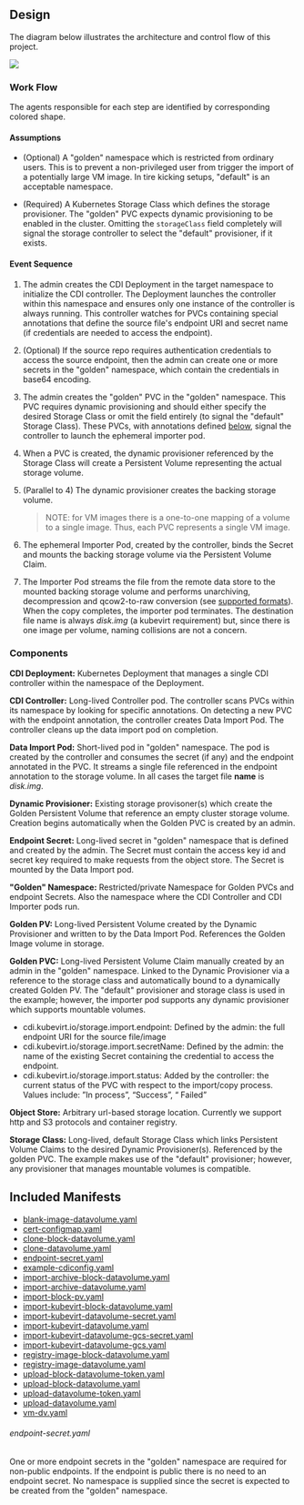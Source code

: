## Design

The diagram below illustrates the architecture and control flow of this project.

![](/doc/diagrams/cdi-controller.png)

### Work Flow
The agents responsible for each step are identified by corresponding colored shape.

#### Assumptions

- (Optional) A "golden" namespace which is restricted from ordinary users. This is to prevent a non-privileged user from trigger the import of a potentially large VM image.  In tire kicking setups, "default" is an acceptable namespace.

- (Required) A Kubernetes Storage Class which defines the storage provisioner. The "golden" PVC expects dynamic provisioning to be enabled in the cluster.  Omitting the `storageClass` field completely will signal the storage controller to select the "default" provisioner, if it exists.

#### Event Sequence

1. The admin creates the CDI Deployment in the target namespace to initialize the CDI controller. The Deployment launches the controller within this namespace and ensures only one instance of the controller is always running. This controller watches for PVCs containing special annotations that define the source file's endpoint URI and secret name (if credentials are needed to access the endpoint).

1. (Optional) If the source repo requires authentication credentials to access the source endpoint, then the admin can create one or more secrets in the "golden" namespace, which contain the credentials in base64 encoding.

1. The admin creates the "golden" PVC in the "golden" namespace.  This PVC requires dynamic provisioning and should either specify the desired Storage Class or omit the field entirely (to signal the "default" Storage Class).  These PVCs, with annotations defined [below](#components), signal the controller to launch the ephemeral importer pod.

1. When a PVC is created, the dynamic provisioner referenced by the Storage Class will create a Persistent Volume representing the actual storage volume.

1. (Parallel to 4) The dynamic provisioner creates the backing storage volume.

    >NOTE: for VM images there is a one-to-one mapping of a volume to a single image. Thus, each PVC represents a single VM image.

1. The ephemeral Importer Pod, created by the controller, binds the Secret and mounts the backing storage volume via the Persistent Volume Claim.

1. The Importer Pod streams the file from the remote data store to the mounted backing storage volume and performs unarchiving, decompression and qcow2-to-raw conversion (see [supported formats](/README.md#data-format)). When the copy completes, the importer pod terminates. The destination file name is always _disk.img_ (a kubevirt requirement) but, since there is one image per volume, naming collisions are not a concern.

### Components

**CDI Deployment:** Kubernetes Deployment that manages a single CDI controller within the namespace of the Deployment.

**CDI Controller:** Long-lived Controller pod.
The controller scans PVCs within its namespace by looking for specific annotations. On detecting a new PVC with the endpoint annotation, the controller creates Data Import Pod. The controller cleans up the data import pod on completion.

**Data Import Pod:** Short-lived pod in "golden" namespace. The pod is created by the controller and consumes the secret (if any) and the endpoint annotated in the PVC. It streams a single file referenced in the endpoint annotation to the storage volume. In all cases the target file **name** is _disk.img_.

**Dynamic Provisioner:** Existing storage provisoner(s) which create the Golden Persistent Volume that reference an empty cluster storage volume. Creation begins automatically when the Golden PVC is created by an admin.

**Endpoint Secret:** Long-lived secret in "golden" namespace that is defined and created by the admin. The Secret must contain the access key id and secret key required to make requests from the object store. The Secret is mounted by the Data Import pod.

**"Golden" Namespace:** Restricted/private Namespace for Golden PVCs and endpoint Secrets. Also the namespace where the CDI Controller and CDI Importer pods run.

**Golden PV:** Long-lived Persistent Volume created by the Dynamic Provisioner and written to by the Data Import Pod.  References the Golden Image volume in storage.

**Golden PVC:** Long-lived Persistent Volume Claim manually created by an admin in the "golden" namespace. Linked to the Dynamic Provisioner via a reference to the storage class and automatically bound to a dynamically created Golden PV. The "default" provisioner and storage class is used in the example; however, the importer pod supports any dynamic provisioner which supports mountable volumes.

- cdi.kubevirt.io/storage.import.endpoint:  Defined by the admin: the full endpoint URI for the source file/image
- cdi.kubevirt.io/storage.import.secretName: Defined by the admin: the name of the existing Secret containing the credential to access the endpoint.
- cdi.kubevirt.io/storage.import.status: Added by the controller: the current status of the PVC with respect to the import/copy process. Values include:  ”In process”, “Success”, “ Failed”

**Object Store:** Arbitrary url-based storage location.  Currently we support http and S3 protocols and container registry.

**Storage Class:** Long-lived, default Storage Class which links Persistent Volume Claims to the desired Dynamic Provisioner(s). Referenced by the golden PVC. The example makes use of the "default" provisioner; however, any provisioner that manages mountable volumes is compatible.


## Included Manifests

- [blank-image-datavolume.yaml](../manifests/example/blank-image-datavolume.yaml)
- [cert-configmap.yaml](../manifests/example/cert-configmap.yaml)
- [clone-block-datavolume.yaml](../manifests/example/clone-block-datavolume.yaml)
- [clone-datavolume.yaml](../manifests/example/clone-datavolume.yaml)
- [endpoint-secret.yaml](../manifests/example/endpoint-secret.yaml)
- [example-cdiconfig.yaml](../manifests/example/example-cdiconfig.yaml)
- [import-archive-block-datavolume.yaml](../manifests/example/import-archive-block-datavolume.yaml)
- [import-archive-datavolume.yaml](../manifests/example/import-archive-datavolume.yaml)
- [import-block-pv.yaml](../manifests/example/import-block-pv.yaml)
- [import-kubevirt-block-datavolume.yaml](../manifests/example/import-kubevirt-block-datavolume.yaml)
- [import-kubevirt-datavolume-secret.yaml](../manifests/example/import-kubevirt-datavolume-secret.yaml)
- [import-kubevirt-datavolume.yaml](../manifests/example/import-kubevirt-datavolume.yaml)
- [import-kubevirt-datavolume-gcs-secret.yaml](../manifests/example/import-kubevirt-datavolume-gcs-secret.yaml)
- [import-kubevirt-datavolume-gcs.yaml](../manifests/example/import-kubevirt-datavolume-gcs.yaml)
- [registry-image-block-datavolume.yaml](../manifests/example/registry-image-block-datavolume.yaml)
- [registry-image-datavolume.yaml](../manifests/example/registry-image-datavolume.yaml)
- [upload-block-datavolume-token.yaml](../manifests/example/upload-block-datavolume-token.yaml)
- [upload-block-datavolume.yaml](../manifests/example/upload-block-datavolume.yaml)
- [upload-datavolume-token.yaml](../manifests/example/upload-datavolume-token.yaml)
- [upload-datavolume.yaml](../manifests/example/upload-datavolume.yaml)
- [vm-dv.yaml](../manifests/example/vm-dv.yaml)

###### endpoint-secret.yaml

One or more endpoint secrets in the "golden" namespace are required for non-public endpoints. If the endpoint is public there is no need to an endpoint secret. No namespace is supplied since the secret is expected to be created from the "golden" namespace.


